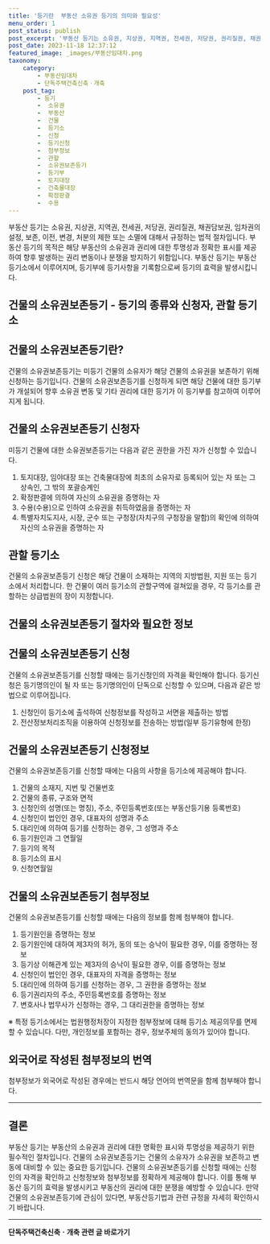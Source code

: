 ```yaml
---
title: '등기란  부동산 소유권 등기의 의미와 필요성'
menu_order: 1
post_status: publish
post_excerpt: '부동산 등기는 소유권, 지상권, 지역권, 전세권, 저당권, 권리질권, 채권담보권, 임차권의 설정, 보존, 이전, 변경, 처분의 제한 또는 소멸에 대해서 규정하는 법적 절차입니다. 부동산 등기의 목적은 해당 부동산의 소유권과 권리에 대한 투명성과 정확한 표시를 제공하여 향후 발생하는 권리 변동이나 분쟁을 방지하기 위함입니다. 부동산 등기는 부동산 등기소에서 이루어지며, 등기부에 등기사항을 기록함으로써 등기의 효력을 발생시킵니다.'
post_date: 2023-11-18 12:37:12
featured_image: _images/부동산임대차.png
taxonomy:
    category:
        - 부동산임대차
        - 단독주택건축신축ㆍ개축
    post_tag:
        - 등기
        -  소유권
        -  부동산
        -  건물
        -  등기소
        -  신청
        -  등기신청
        -  첨부정보
        -  관할
        -  소유권보존등기
        -  등기부
        -  토지대장
        -  건축물대장
        -  확정판결
        -  수용
---
```



부동산 등기는 소유권, 지상권, 지역권, 전세권, 저당권, 권리질권, 채권담보권, 임차권의 설정, 보존, 이전, 변경, 처분의 제한 또는 소멸에 대해서 규정하는 법적 절차입니다. 부동산 등기의 목적은 해당 부동산의 소유권과 권리에 대한 투명성과 정확한 표시를 제공하여 향후 발생하는 권리 변동이나 분쟁을 방지하기 위함입니다. 부동산 등기는 부동산 등기소에서 이루어지며, 등기부에 등기사항을 기록함으로써 등기의 효력을 발생시킵니다.

## 건물의 소유권보존등기 - 등기의 종류와 신청자, 관할 등기소

## 건물의 소유권보존등기란?
건물의 소유권보존등기는 미등기 건물의 소유자가 해당 건물의 소유권을 보존하기 위해 신청하는 등기입니다. 건물의 소유권보존등기를 신청하게 되면 해당 건물에 대한 등기부가 개설되어 향후 소유권 변동 및 기타 권리에 대한 등기가 이 등기부를 참고하여 이루어지게 됩니다.

## 건물의 소유권보존등기 신청자
미등기 건물에 대한 소유권보존등기는 다음과 같은 권한을 가진 자가 신청할 수 있습니다.
1. 토지대장, 임야대장 또는 건축물대장에 최초의 소유자로 등록되어 있는 자 또는 그 상속인, 그 밖의 포괄승계인
2. 확정판결에 의하여 자신의 소유권을 증명하는 자
3. 수용(수용)으로 인하여 소유권을 취득하였음을 증명하는 자
4. 특별자치도지사, 시장, 군수 또는 구청장(자치구의 구청장을 말함)의 확인에 의하여 자신의 소유권을 증명하는 자

## 관할 등기소
건물의 소유권보존등기 신청은 해당 건물이 소재하는 지역의 지방법원, 지원 또는 등기소에서 처리합니다. 한 건물이 여러 등기소의 관할구역에 걸쳐있을 경우, 각 등기소를 관할하는 상급법원의 장이 지정합니다.

## 건물의 소유권보존등기 절차와 필요한 정보

## 건물의 소유권보존등기 신청
건물의 소유권보존등기를 신청할 때에는 등기신청인의 자격을 확인해야 합니다. 등기신청은 등기명의인이 될 자 또는 등기명의인이 단독으로 신청할 수 있으며, 다음과 같은 방법으로 이루어집니다.
1. 신청인이 등기소에 출석하여 신청정보를 작성하고 서면을 제출하는 방법
2. 전산정보처리조직을 이용하여 신청정보를 전송하는 방법(일부 등기유형에 한정)

## 건물의 소유권보존등기 신청정보
건물의 소유권보존등기를 신청할 때에는 다음의 사항을 등기소에 제공해야 합니다.
1. 건물의 소재지, 지번 및 건물번호
2. 건물의 종류, 구조와 면적
3. 신청인의 성명(또는 명칭), 주소, 주민등록번호(또는 부동산등기용 등록번호)
4. 신청인이 법인인 경우, 대표자의 성명과 주소
5. 대리인에 의하여 등기를 신청하는 경우, 그 성명과 주소
6. 등기원인과 그 연월일
7. 등기의 목적
8. 등기소의 표시
9. 신청연월일

## 건물의 소유권보존등기 첨부정보
건물의 소유권보존등기를 신청할 때에는 다음의 정보를 함께 첨부해야 합니다.
1. 등기원인을 증명하는 정보
2. 등기원인에 대하여 제3자의 허가, 동의 또는 승낙이 필요한 경우, 이를 증명하는 정보
3. 등기상 이해관계 있는 제3자의 승낙이 필요한 경우, 이를 증명하는 정보
4. 신청인이 법인인 경우, 대표자의 자격을 증명하는 정보
5. 대리인에 의하여 등기를 신청하는 경우, 그 권한을 증명하는 정보
6. 등기권리자의 주소, 주민등록번호를 증명하는 정보
7. 변호사나 법무사가 신청하는 경우, 그 대리권한을 증명하는 정보

※ 특정 등기소에서는 법원행정처장이 지정한 첨부정보에 대해 등기소 제공의무를 면제할 수 있습니다. 다만, 개인정보를 포함하는 경우, 정보주체의 동의가 있어야 합니다.

## 외국어로 작성된 첨부정보의 번역
첨부정보가 외국어로 작성된 경우에는 반드시 해당 언어의 번역문을 함께 첨부해야 합니다.

---

## 결론

부동산 등기는 부동산의 소유권과 권리에 대한 명확한 표시와 투명성을 제공하기 위한 필수적인 절차입니다. 건물의 소유권보존등기는 건물의 소유자가 소유권을 보존하고 변동에 대비할 수 있는 중요한 등기입니다. 건물의 소유권보존등기를 신청할 때에는 신청인의 자격을 확인하고 신청정보와 첨부정보를 정확하게 제공해야 합니다. 이를 통해 부동산 등기의 효력을 발생시키고 부동산의 권리에 대한 분쟁을 예방할 수 있습니다. 만약 건물의 소유권보존등기에 관심이 있다면, 부동산등기법과 관련 규정을 자세히 확인하시기 바랍니다.
<!-- wp:separator -->
<hr class="wp-block-separator has-alpha-channel-opacity"/>
<!-- /wp:separator -->

<!-- wp:group {"backgroundColor":"base","layout":{"type":"constrained"}} -->
<div class="wp-block-group has-base-background-color has-background"><!-- wp:paragraph {"align":"center","fontSize":"medium"} -->
<p class="has-text-align-center has-large-font-size"><strong>단독주택건축신축ㆍ개축 관련 글 바로가기</strong></p>
<!-- /wp:paragraph -->


<!-- wp:latest-posts
{"categories":[{"id":22762,"count":19,"description":"","link":"https://uknowlaw.com/category/%eb%8b%a8%eb%8f%85%ec%a3%bc%ed%83%9d%ea%b1%b4%ec%b6%95%ec%8b%a0%ec%b6%95%e3%86%8d%ea%b0%9c%ec%b6%95/","name":"단독주택건축신축ㆍ개축","slug":"단독주택건축신축ㆍ개축","taxonomy":"category","parent":0,"meta":[],"_links":{"self":[{"href":"https://uknowlaw.com/wp-json/wp/v2/categories/22762"}],"collection":[{"href":"https://uknowlaw.com/wp-json/wp/v2/categories"}],"about":[{"href":"https://uknowlaw.com/wp-json/wp/v2/taxonomies/category"}],"wp:post_type":[{"href":"https://uknowlaw.com/wp-json/wp/v2/posts?categories=22762"}],"curies":[{"name":"wp","href":"https://api.w.org/{rel}","templated":true}]}}],"postsToShow":100,"excerptLength":28,"postLayout":"grid","columns":2,"featuredImageAlign":"left","featuredImageSizeSlug":"large","fontSize":"small"} /--></div>
<!-- /wp:group -->